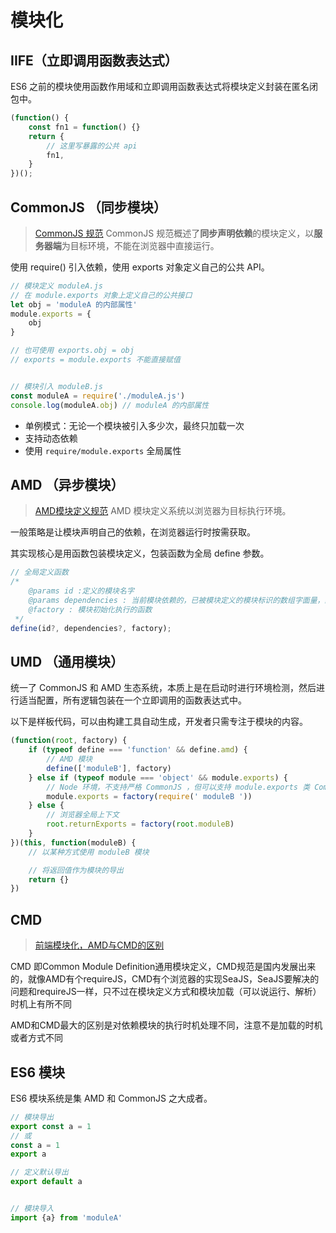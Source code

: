 # 模块化
## IIFE（立即调用函数表达式）
ES6 之前的模块使用函数作用域和立即调用函数表达式将模块定义封装在匿名闭包中。

```js
(function() {
    const fn1 = function() {}
    return {
        // 这里写暴露的公共 api
        fn1,
    }
})();
```

## CommonJS （同步模块）
> [CommonJS 规范](https://www.cnblogs.com/yuwenjing0727/p/6897925.html)
CommonJS 规范概述了**同步声明依赖**的模块定义，以**服务器端**为目标环境，不能在浏览器中直接运行。

使用 require() 引入依赖，使用 exports 对象定义自己的公共 API。

```js
// 模块定义 moduleA.js
// 在 module.exports 对象上定义自己的公共接口
let obj = 'moduleA 的内部属性'
module.exports = {
    obj
}

// 也可使用 exports.obj = obj
// exports = module.exports 不能直接赋值


// 模块引入 moduleB.js
const moduleA = require('./moduleA.js')
console.log(moduleA.obj) // moduleA 的内部属性
```

- 单例模式：无论一个模块被引入多少次，最终只加载一次
- 支持动态依赖
- 使用 `require/module.exports` 全局属性

## AMD （异步模块）
> [AMD模块定义规范](https://www.cnblogs.com/yuwenjing0727/p/6897940.html)
AMD 模块定义系统以浏览器为目标执行环境。

一般策略是让模块声明自己的依赖，在浏览器运行时按需获取。

其实现核心是用函数包装模块定义，包装函数为全局 define 参数。

```js
// 全局定义函数
/* 
    @params id :定义的模块名字
    @params dependencies : 当前模块依赖的，已被模块定义的模块标识的数组字面量，默认为["require", "exports", "module"]
    @factory : 模块初始化执行的函数
 */
define(id?, dependencies?, factory);
```

## UMD （通用模块）
统一了 CommonJS 和 AMD 生态系统，本质上是在启动时进行环境检测，然后进行适当配置，所有逻辑包装在一个立即调用的函数表达式中。

以下是样板代码，可以由构建工具自动生成，开发者只需专注于模块的内容。
```js
(function(root, factory) {
    if (typeof define === 'function' && define.amd) {
        // AMD 模块
        define(['moduleB'], factory)
    } else if (typeof module === 'object' && module.exports) {
        // Node 环境，不支持严格 CommonJS ，但可以支持 module.exports 类 CommonJS 环境
        module.exports = factory(require(' moduleB '))
    } else {
        // 浏览器全局上下文
        root.returnExports = factory(root.moduleB)
    }
})(this, function(moduleB) {
    // 以某种方式使用 moduleB 模块

    // 将返回值作为模块的导出
    return {}
})
```

## CMD
> [前端模块化，AMD与CMD的区别](https://www.cnblogs.com/yuwenjing0727/p/6899503.html)

CMD 即Common Module Definition通用模块定义，CMD规范是国内发展出来的，就像AMD有个requireJS，CMD有个浏览器的实现SeaJS，SeaJS要解决的问题和requireJS一样，只不过在模块定义方式和模块加载（可以说运行、解析）时机上有所不同 

AMD和CMD最大的区别是对依赖模块的执行时机处理不同，注意不是加载的时机或者方式不同

## ES6 模块
ES6 模块系统是集 AMD 和 CommonJS 之大成者。

```js
// 模块导出
export const a = 1
// 或
const a = 1
export a

// 定义默认导出
export default a


// 模块导入
import {a} from 'moduleA'
```
